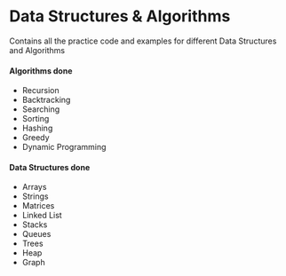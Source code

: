 # Data Structures & Algorithms
Contains all the practice code and examples for different Data Structures and Algorithms

#### Algorithms done

* Recursion
* Backtracking
* Searching
* Sorting
* Hashing
* Greedy
* Dynamic Programming

#### Data Structures done

* Arrays
* Strings
* Matrices
* Linked List
* Stacks
* Queues
* Trees
* Heap
* Graph
